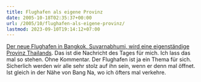 ```yaml
---
title: Flughafen als eigene Provinz
date: 2005-10-18T02:35:37+00:00
url: /2005/10/flughafen-als-eigene-provinz/
lastmod: 2023-09-10T19:14:12+07:00
---
```

[Der neue Flughafen in Bangkok, Suvarnabhumi, wird eine eigenständige Provinz Thailands][1]. Das ist die Nachricht des Tages für mich. Ich lass das mal so stehen. Ohne Kommentar. Der Flughafen ist ja ein Thema für sich. Sicherlich werden wir alle sehr stolz auf ihn sein, wenn er denn mal öffnet. Ist gleich in der Nähe von Bang Na, wo ich öfters mal verkehre.

 [1]: http://www.nationmultimedia.com/2005/10/18/headlines/index.php?news=headlines_18900651.html
